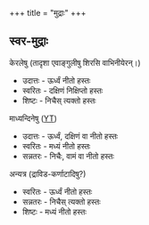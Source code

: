 +++
title = "मुद्राः"
+++

## स्वर-मुद्राः
केरलेषु (तादृशा एवाङ्गुलीषु शिरसि वाभिनीयेरन्।)

- उदात्तः - ऊर्ध्वं नीतो हस्तः
- स्वरितः - दक्षिणं निक्षिप्तो हस्तः
- शिष्टः - निचैस् त्यक्तो हस्तः

माध्यन्दिनेषु ([YT](https://youtu.be/wjxifFNyNFA?t=145))

- उदात्तः - ऊर्ध्वं, दक्षिणं वा नीतो हस्तः
- स्वरितः - मध्यं नीतो हस्तः
- सन्नतरः - निचैः, वामं वा नीतो हस्तः


अन्यत्र (द्राविड-कर्णाटादिषु?)

- स्वरितः - ऊर्ध्वं नीतो हस्तः
- सन्नतरः - निचैस् त्यक्तो हस्तः
- शिष्टः - मध्यं नीतो हस्तः

